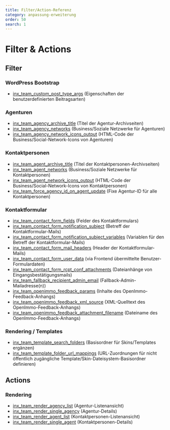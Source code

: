 ```yaml
---
title: Filter/Action-Referenz
category: anpassung-erweiterung
order: 50
search: 1
---
```


# Filter & Actions

## Filter

### WordPress Bootstrap

- [inx_team_custom_post_type_args](filter-inx-team-custom-post-type-args.html) (Eigenschaften der benutzerdefinierten Beitragsarten)

### Agenturen

- [inx_team_agency_archive_title](filter-inx-team-agency-archive-title.html) (Titel der Agentur-Archivseiten)
- [inx_team_agency_networks](filter-inx-team-agency-networks.html) (Business/Soziale Netzwerke für Agenturen)
- [inx_team_agency_network_icons_output](filter-inx-team-agency-network-icons-output.html) (HTML-Code der Business/Social-Network-Icons von Agenturen)

### Kontaktpersonen

- [inx_team_agent_archive_title](filter-inx-team-agent-archive-title.html) (Titel der Kontaktpersonen-Archivseiten)
- [inx_team_agent_networks](filter-inx-team-agent-networks.html) (Business/Soziale Netzwerke für Kontaktpersonen)
- [inx_team_agent_network_icons_output](filter-inx-team-agent-network-icons-output.html) (HTML-Code der Business/Social-Network-Icons von Kontaktpersonen)
- [inx_team_force_agency_id_on_agent_update](filter-inx-team-force-agency-id-on-agent-update.html) (Fixe Agentur-ID für alle Kontaktpersonen)

### Kontaktformular

- [inx_team_contact_form_fields](filter-inx-team-contact-form-fields.html) (Felder des Kontaktformulars)
- [inx_team_contact_form_notification_subject](filter-inx-team-contact-form-notification-subject.html) (Betreff der Kontaktformular-Mails)
- [inx_team_contact_form_notification_subject_variables](filter-inx-team-contact-form-notification-subject-variables.html) (Variablen für den Betreff der Kontaktformular-Mails)
- [inx_team_contact_form_mail_headers](filter-inx-team-contact-form-mail-headers.html) (Header der Kontaktformular-Mails)
- [inx_team_contact_form_user_data](filter-inx-team-contact-form-user-data.html) (via Frontend übermittelte Benutzer-Formulardaten)
- [inx_team_contact_form_rcpt_conf_attachments](filter-inx-team-contact-form-rcpt-conf-attachments.html) (Dateianhänge von Eingangsbestätigungsmails)
- [inx_team_fallback_recipient_admin_email](filter-inx-team-fallback-recipient-admin-email.html) (Fallback-Admin-Mailadresse(n))
- [inx_team_openimmo_feedback_params](filter-inx-team-openimmo-feedback-params.html) (Inhalte des OpenImmo-Feedback-Anhangs)
- [inx_team_openimmo_feedback_xml_source](filter-inx-team-openimmo-feedback-xml-source.html) (XML-Quelltext des OpenImmo-Feedback-Anhangs)
- [inx_team_openimmo_feedback_attachment_filename](filter-inx-team-openimmo-feedback-attachment-filename.html) (Dateiname des OpenImmo-Feedback-Anhangs)

### Rendering / Templates

- [inx_team_template_search_folders](filter-inx-team-template-search-folders.html) (Basisordner für Skins/Templates ergänzen)
- [inx_team_template_folder_url_mappings](filter-inx-team-template-folder-url-mappings.html) (URL-Zuordnungen für nicht öffentlich zugängliche Template/Skin-Dateisystem-Basisordner definieren)

## Actions

### Rendering

- [inx_team_render_agency_list](action-inx-team-render-agency-list.html) (Agentur-Listenansicht)
- [inx_team_render_single_agency](action-inx-team-render-single-agency.html) (Agentur-Details)
- [inx_team_render_agent_list](action-inx-team-render-agent-list.html) (Kontaktpersonen-Listenansicht)
- [inx_team_render_single_agent](action-inx-team-render-single-agent.html) (Kontaktpersonen-Details)